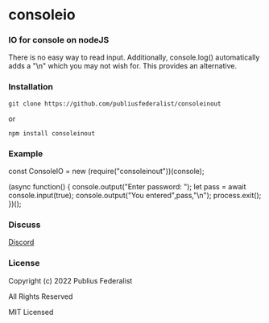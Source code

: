 # consoleio
### IO for console on nodeJS

There is no easy way to read input.  Additionally, console.log() automatically adds a "\n" which you may not wish for.  This provides an alternative.

### Installation

```
git clone https://github.com/publiusfederalist/consoleinout
````

or

```
npm install consoleinout
```

### Example

const ConsoleIO = new (require("consoleinout"))(console);

(async function() {
  console.output("Enter password: ");
  let pass = await console.input(true);
  console.output("You entered",pass,"\n");
  process.exit();
})();

### Discuss

[Discord](https://discord.gg/tXJ2UdGuda)

### License

Copyright (c) 2022 Publius Federalist

All Rights Reserved

MIT Licensed
